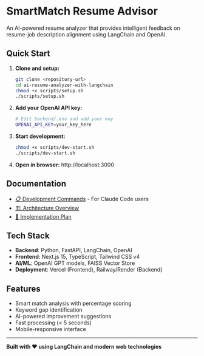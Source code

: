 # SmartMatch Resume Advisor

An AI-powered resume analyzer that provides intelligent feedback on resume-job description alignment using LangChain and OpenAI.

## Quick Start

1. **Clone and setup:**
   ```bash
   git clone <repository-url>
   cd ai-resume-analyzer-with-langchain
   chmod +x scripts/setup.sh
   ./scripts/setup.sh
   ```

2. **Add your OpenAI API key:**
   ```bash
   # Edit backend/.env and add your key
   OPENAI_API_KEY=your_key_here
   ```

3. **Start development:**
   ```bash
   chmod +x scripts/dev-start.sh
   ./scripts/dev-start.sh
   ```

4. **Open in browser:** http://localhost:3000

## Documentation

- [📋 Development Commands](CLAUDE.md) - For Claude Code users
- [🏗️ Architecture Overview](docs/ARCHITECTURE.md)
- [🚀 Implementation Plan](docs/IMPLEMENTATION_PLAN.md)

## Tech Stack

- **Backend**: Python, FastAPI, LangChain, OpenAI
- **Frontend**: Next.js 15, TypeScript, Tailwind CSS v4
- **AI/ML**: OpenAI GPT models, FAISS Vector Store
- **Deployment**: Vercel (Frontend), Railway/Render (Backend)

## Features

- Smart match analysis with percentage scoring
- Keyword gap identification
- AI-powered improvement suggestions
- Fast processing (< 5 seconds)
- Mobile-responsive interface

---

**Built with ❤️ using LangChain and modern web technologies**